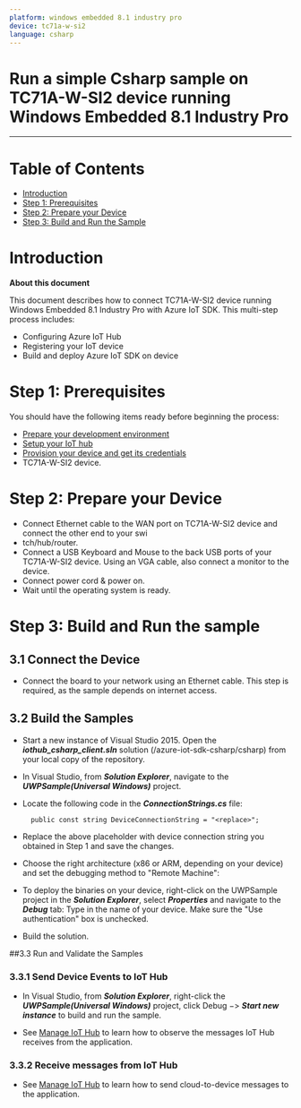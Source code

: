 ```yaml
---
platform: windows embedded 8.1 industry pro
device: tc71a-w-si2
language: csharp
---
```


Run a simple Csharp sample on TC71A-W-SI2 device running Windows Embedded 8.1 Industry Pro
===
---

# Table of Contents

-   [Introduction](#Introduction)
-   [Step 1: Prerequisites](#Prerequisites)
-   [Step 2: Prepare your Device](#PrepareDevice)
-   [Step 3: Build and Run the Sample](#Build)


<a name="Introduction"></a>
# Introduction

**About this document**

This document describes how to connect TC71A-W-SI2 device running Windows Embedded 8.1 Industry Pro with Azure IoT SDK. This multi-step process includes:
-   Configuring Azure IoT Hub
-   Registering your IoT device
-   Build and deploy Azure IoT SDK on device

<a name="Prerequisites"></a>
# Step 1: Prerequisites

You should have the following items ready before beginning the process:

- 	[Prepare your development environment](https://github.com/Azure/azure-iot-sdk-c/blob/master/doc/devbox_setup.md)
-   [Setup your IoT hub](lnk-setup-iot-hub)
-   [Provision your device and get its credentials](lnk-manage-iot-hub)
-   TC71A-W-SI2 device.

<a name="PrepareDevice"></a>
# Step 2: Prepare your Device

-	Connect Ethernet cable to the WAN port on TC71A-W-SI2 device and connect the other end to your swi
-	tch/hub/router.
-	Connect a USB Keyboard and Mouse to the back USB ports of your TC71A-W-SI2 device. Using an VGA cable, also connect a monitor to the device.
-	Connect power cord & power on.
-	Wait until the operating system is ready.


<a name="Build"></a>
# Step 3: Build and Run the sample

## 3.1 Connect the Device
-	Connect the board to your network using an Ethernet cable. This step is required, as the sample depends on internet access.

## 3.2 Build the Samples

- Start a new instance of Visual Studio 2015. Open the ***iothub_csharp_client.sln*** solution (/azure-iot-sdk-csharp/csharp) from your local copy of the repository.

- In Visual Studio, from ***Solution Explorer***, navigate to the ***UWPSample(Universal Windows)*** project.

- Locate the following code in the ***ConnectionStrings.cs*** file:

		public const string DeviceConnectionString = "<replace>"; 

-  Replace the above placeholder with device connection string you obtained in Step 1 and save the changes. 

-  Choose the right architecture (x86 or ARM, depending on your device) and set the debugging method to "Remote Machine": 

-  To deploy the binaries on your device, right-click on the UWPSample project in the ***Solution Explorer***, select ***Properties*** and navigate to the ***Debug*** tab: Type in the name of your device. Make sure the "Use authentication" box is unchecked. 
-	Build the solution.

##3.3 Run and Validate the Samples

### 3.3.1 Send Device Events to IoT Hub
- In Visual Studio, from ***Solution Explorer***, right-click the ***UWPSample(Universal Windows)*** project, click Debug −> ***Start new instance*** to build and run the sample. 

-	See [Manage IoT Hub](https://github.com/Azure/azure-iot-device-ecosystem/blob/master/manage_iot_hub.md) to learn how to observe the messages IoT Hub receives from the application.

### 3.3.2 Receive messages from IoT Hub
-	See [Manage IoT Hub](https://github.com/Azure/azure-iot-device-ecosystem/blob/master/manage_iot_hub.md) to learn how to send cloud-to-device messages to the application.